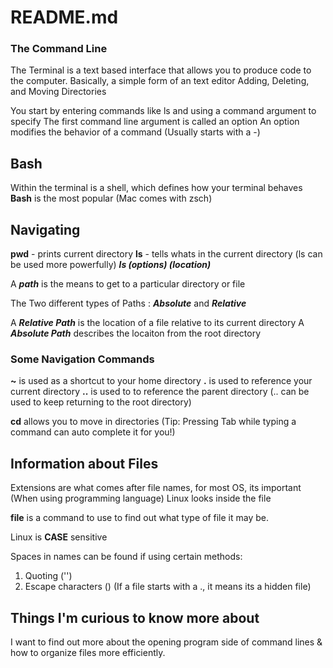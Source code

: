 # README.md
 

### The Command Line

The Terminal is a text based interface that allows you to produce code to the computer.
Basically, a simple form of an text editor
Adding, Deleting, and Moving Directories

You start by entering commands like ls and using a command argument to specify
The first command line argument is called an option
An option modifies the behavior of a command
(Usually starts with a -)

## Bash

Within the terminal is a shell, which defines how your terminal behaves
**Bash** is the most popular (Mac comes with zsch)

## Navigating

**pwd** - prints current directory
**ls** - tells whats in the current directory
(ls can be used more powerfully)
***ls (options) (location)***

A ***path*** is the means to get to a particular directory or file

The Two different types of Paths : ***Absolute*** and ***Relative***

A ***Relative Path*** is the location of a file relative to its current directory
A ***Absolute Path*** describes the locaiton from the root directory

### Some Navigation Commands
**~** is used as a shortcut to your home directory
**.** is used to reference your current directory
**..** is used to to reference the parent directory
(.. can be used to keep returning to the root directory)

**cd** allows you to move in directories
(Tip: Pressing Tab while typing a command can auto complete it for you!)

## Information about Files

Extensions are what comes after file names, for most OS, its important (When using programming language)
Linux looks inside the file 

**file** is a command to use to find out what type of file it may be. 

Linux is **CASE** sensitive

Spaces in names can be found if using certain methods:
1. Quoting ('')
2. Escape characters (\)
(If a file starts with a ., it means its a hidden file)

## Things I'm curious to know more about

I want to find out more about the opening program side of command lines & how to organize files more efficiently.
